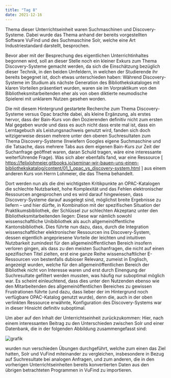 ```yaml
---
title: "Tag 8"
date: 2021-12-16
---
```


Thema dieser Unterrichtseinheit waren Suchmaschinen und Discovery-Systeme. Dabei wurde das Thema anhand der bereits vorgestellten Software VuFind und des Suchmaschine Solr, welche eine Art Industriestandard darstellt, besprochen.

Bevor aber mit der Besprechung des eigentlichen Unterrichtinhaltes begonnen wird, soll an dieser Stelle noch ein kleiner Exkurs zum Thema Discovery-Systeme gemacht werden, da sich die Einschätzung bezüglich dieser Technik, in den beiden Umfeldern, in welchen der Studierende ihr bereits begegnet ist, doch etwas unterschieden haben:  Während Discovery-Systeme im Studium als nächste Generation des Bibliothekskataloges mit klaren Vorteilen präsentiert wurden, waren sie im Vorpraktikum von den Bibliotheksmitarbeitenden eher als von oben diktierte neumodische Spielerei mit unklarem Nutzen gesehen worden. 

Die mit diesem Hintergrund gestartete Recherche zum Thema Discovery-Systeme versus Opac brachte dabei, als kleine Ergänzung, als erstes hervor, dass der Bain-Kurs von den Dozierenden definitiv nicht zum ersten Mal gegeben wurde und dass es auch nicht dass erste mal ist, dass ein Lerntagebuch als Leistungsnachweis genutzt wird, fanden sich doch witzigerweise dessen mehrere unter den oberen Suchresultaten zum Thema Discovery-Systeme (Inwiefern Googles eigene Suchmaschine und die Tatsache, dass mehrere Tabs aus dem eigenen Bain-Kurs zur Zeit der Suchanfrage geöffnet waren, daran Schuld tragen, wäre eine interessante weiterführende Frage). Was sich aber ebenfalls fand,  war eine Ressource [ https://felixlohmeier.gitbooks.io/seminar-wir-bauen-uns-einen-bibliothekskatalog/content/01_1_opac_vs_discovery-system.html ] aus einem anderen Kurs von Herrn Lohmeier, die das Thema behandelt. 

Dort werden nun als die drei wichtigsten Kritikpunkte an OPAC-Katalogen die schlechte Nutzbarkeit, hohe Komplexität und das Fehlen elektronischer Ressourcen angesprochen und es wird darauf hingewiesen, dass Discovery-Systeme darauf ausgelegt sind, möglichst breite Ergebnisse zu liefern – und hier dürfte, in Kombination mit der spezifischen Situation der Praktikumsbibliothek, der Schlüssel zur schlechten Akzeptanz unter den Bibliotheksmitarbeitenden liegen: Diese war nämlich sowohl wissenschaftliche Unibibliothek als auch allgemeinöffentliche Kantonsbibliothek. Dies führte nun dazu, dass, durch die Integration wissenschaftlicher elektronischer Ressourcen ins Discovery-System, dessen eigentlich angepriesene Vorteile der leichten und intuitiven Nutzbarkeit zumindest für den allgemeinöffentlichen Bereich insofern verloren gingen, als dass zu den meisten Suchanfragen, die nicht auf einen spezifischen Titel zielten, erst eine ganze Reihe wissenschaftlicher E-Ressourcen von bestenfalls dubioser Relevanz, zumeist in Englisch, angezeigt wurden, welche für den allgemeinöffentlichen Bereich der Bibliothek nicht von Interesse waren und erst durch Einengung der Suchresultate gefiltert werden mussten, was häufig nur suboptimal möglich war. 
Es scheint einleuchtend, dass dies unter den Nutzenden ebenso wie den Mitarbeitenden des allgemeinöffentlichen Bereiches zu gewissen Frustrationen führte (und dazu, dass lieber der im Hintergrund noch verfügbare OPAC-Katalog genutzt wurde), denn die, auch in der oben verlinkten Ressource erwähnte, Konfiguration des Discovery-Systems war in dieser Hinsicht definitiv suboptimal. 

Um aber auf den Inhalt der Unterrichtseinheit zurückzukommen: Hier, nach einem interessanten Beitrag zu den Unterschieden zwischen Solr und einer Datenbank, die in der folgenden Abbildung zusammengefasst sind: 

 ![grafik](https://user-images.githubusercontent.com/90834560/151701575-23ba0f0e-4b83-4ec1-9151-538a143b3902.png)

 wurden nun verschieden Übungen durchgeführt, welche zum einen das Ziel hatten, Solr und VuFind miteinander zu vergleichen, insbesondere in Bezug auf Suchresultate bei analogen Anfragen, und zum anderen, die in den vorherigen Unterrichtseinheiten bereits konvertierten Daten aus den übrigen betrachteten Programmen in VuFind zu importieren. 
